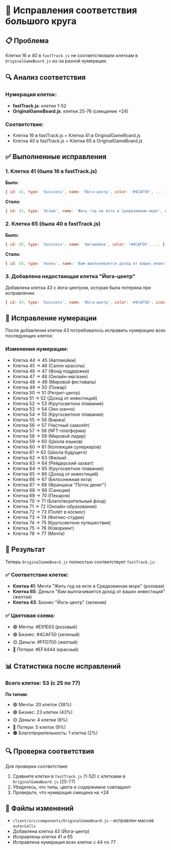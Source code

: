 # 🔧 Исправления соответствия большого круга

## 📋 Проблема
Клетки 16 и 40 в `fastTrack.js` не соответствовали клеткам в `OriginalGameBoard.js` из-за разной нумерации.

## 🔍 Анализ соответствия

### Нумерация клеток:
- **fastTrack.js**: клетки 1-52
- **OriginalGameBoard.js**: клетки 25-76 (смещение +24)

### Соответствие:
- Клетка 16 в fastTrack.js = Клетка 41 в OriginalGameBoard.js
- Клетка 40 в fastTrack.js = Клетка 65 в OriginalGameBoard.js

## ✅ Выполненные исправления

### 1. Клетка 41 (была 16 в fastTrack.js)
**Было:**
```javascript
{ id: 41, type: 'business', name: 'Йога-центр', color: '#4CAF50', ... }
```

**Стало:**
```javascript
{ id: 41, type: 'dream', name: 'Жить год на яхте в Средиземном море', color: '#E91E63', icon: '⛵', description: 'Годовая жизнь на роскошной яхте в прекрасном климате', cost: 300000, income: 0 }
```

### 2. Клетка 65 (была 40 в fastTrack.js)
**Было:**
```javascript
{ id: 65, type: 'business', name: 'Автомойки', color: '#4CAF50', ... }
```

**Стало:**
```javascript
{ id: 65, type: 'money', name: 'Вам выплачивается доход от ваших инвестиций', color: '#FFD700', icon: '$', description: 'Получение дохода от ранее приобретенных активов', cost: 0, income: 0 }
```

### 3. Добавлена недостающая клетка "Йога-центр"
Добавлена клетка 43 с йога-центром, которая была потеряна при исправлении:

```javascript
{ id: 43, type: 'business', name: 'Йога-центр', color: '#4CAF50', icon: '🧘', description: 'Йога- и медитационный центр', cost: 170000, income: 4500 }
```

## 🔄 Исправление нумерации

После добавления клетки 43 потребовалось исправить нумерацию всех последующих клеток:

### Изменения нумерации:
- Клетка 44 → 45 (Автомойки)
- Клетка 45 → 46 (Салон красоты)
- Клетка 46 → 47 (Фонд поддержки)
- Клетка 47 → 48 (Онлайн-магазин)
- Клетка 48 → 49 (Мировой фестиваль)
- Клетка 49 → 50 (Пожар)
- Клетка 50 → 51 (Ретрит-центр)
- Клетка 51 → 52 (Доход от инвестиций)
- Клетка 52 → 53 (Кругосветное плавание)
- Клетка 53 → 54 (Эко-ранчо)
- Клетка 54 → 55 (Кругосветное плавание)
- Клетка 55 → 56 (Биржа)
- Клетка 56 → 57 (Частный самолёт)
- Клетка 57 → 58 (NFT-платформа)
- Клетка 58 → 59 (Мировой лидер)
- Клетка 59 → 60 (Школа языков)
- Клетка 60 → 61 (Коллекция суперкаров)
- Клетка 61 → 62 (Школа будущего)
- Клетка 62 → 63 (Фильм)
- Клетка 63 → 64 (Рейдерский захват)
- Клетка 64 → 65 (Кругосветное плавание)
- Клетка 65 → 66 (Доход от инвестиций)
- Клетка 66 → 67 (Белоснежная яхта)
- Клетка 67 → 68 (Франшиза "Поток денег")
- Клетка 68 → 69 (Санкции)
- Клетка 69 → 70 (Пекарня)
- Клетка 70 → 71 (Благотворительный фонд)
- Клетка 71 → 72 (Онлайн-образование)
- Клетка 72 → 73 (Полёт в космос)
- Клетка 73 → 74 (Фитнес-студии)
- Клетка 74 → 75 (Кругосветное путешествие)
- Клетка 75 → 76 (Коворкинг)
- Клетка 76 → 77 (Мечта)

## 🎯 Результат

Теперь `OriginalGameBoard.js` полностью соответствует `fastTrack.js`:

### ✅ Соответствие клеток:
- **Клетка 41**: Мечта "Жить год на яхте в Средиземном море" (розовая)
- **Клетка 65**: Деньги "Вам выплачивается доход от ваших инвестиций" (желтая)
- **Клетка 43**: Бизнес "Йога-центр" (зеленая)

### ✅ Цветовая схема:
- 🟣 Мечты: #E91E63 (розовый)
- 🟢 Бизнес: #4CAF50 (зеленый)
- 🟡 Деньги: #FFD700 (желтый)
- 🔴 Потери: #EF4444 (красный)

## 📊 Статистика после исправлений

### Всего клеток: 53 (с 25 по 77)

**По типам:**
- 🟣 Мечты: 20 клеток (38%)
- 🟢 Бизнес: 23 клетки (43%)
- 🟡 Деньги: 4 клетки (8%)
- 🔴 Потери: 5 клеток (9%)
- 🟠 Благотворительность: 1 клетка (2%)

## 🔍 Проверка соответствия

Для проверки соответствия:
1. Сравните клетки в `fastTrack.js` (1-52) с клетками в `OriginalGameBoard.js` (25-77)
2. Убедитесь, что типы, цвета и содержимое совпадают
3. Проверьте, что нумерация смещена на +24

## 📁 Файлы изменений

- `client/src/components/OriginalGameBoard.js` - исправлен массив `outerCells`
- Добавлена клетка 43 (Йога-центр)
- Исправлены клетки 41 и 65
- Исправлена нумерация всех клеток с 44 по 77

